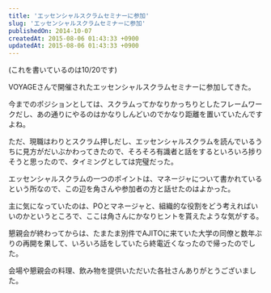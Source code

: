 ```yaml
---
title: 'エッセンシャルスクラムセミナーに参加'
slug: 'エッセンシャルスクラムセミナーに参加'
publishedOn: 2014-10-07
createdAt: 2015-08-06 01:43:33 +0900
updatedAt: 2015-08-06 01:43:33 +0900
---
```

(これを書いているのは10/20です)

VOYAGEさんで開催されたエッセンシャルスクラムセミナーに参加してきた。

今までのポジションとしては、スクラムってかなりかっちりとしたフレームワークだし、あの通りにやるのはかなりしんどいのでかなり距離を置いていたんですよね。

ただ、現職はわりとスクラム押しだし、エッセンシャルスクラムを読んでいるうちに見方がだいぶかわってきたので、そろそろ有識者と話をするといろいろ捗りそうと思ったので、タイミングとしては完璧だった。

エッセンシャルスクラムの一つのポイントは、マネージャについて書かれているという所なので、この辺を角さんや参加者の方と話せたのはよかった。

主に気になっていたのは、POとマネージャと、組織的な役割をどう考えればいいのかというところで、ここは角さんにかなりヒントを貰えたような気がする。

懇親会が終わってからは、たまたま別件でAJITOに来ていた大学の同僚と数年ぶりの再開を果して、いろいろ話をしていたら終電近くなったので帰ったのでした。

会場や懇親会の料理、飲み物を提供いただいた各社さんありがとうございました。
